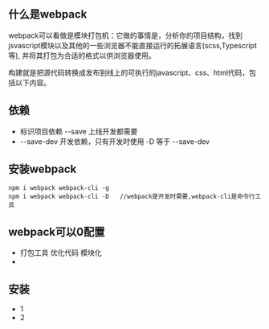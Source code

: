 
## 什么是webpack

webpack可以看做是模块打包机：它做的事情是，分析你的项目结构，找到jsvascript模块以及其他的一些浏览器不能直接运行的拓展语言(scss,Typescript等),
并将其打包为合适的格式以供浏览器使用。

构建就是把源代码转换成发布到线上的可执行的javascript、css、html代码，包括以下内容。


## 依赖

- 标识项目依赖 --save 上线开发都需要
-  --save-dev 开发依赖，只有开发时使用  -D 等于 --save-dev

## 安装webpack
```
npm i webpack webpack-cli -g
npm i webpack webpack-cli -D   //webpack是开发时需要,webpack-cli是命令行工具
```

## webpack可以0配置
- 打包工具 优化代码 模块化
-

## 安装

* 1
* 2



